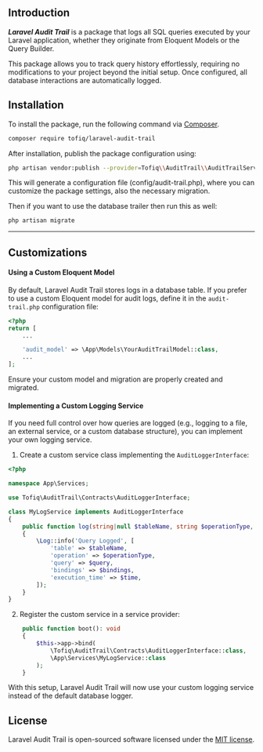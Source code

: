 ## Introduction

**_Laravel Audit Trail_** is a package that logs all SQL queries executed by your Laravel application, whether they originate from Eloquent Models or the Query Builder.

This package allows you to track query history effortlessly, requiring no modifications to your project beyond the initial setup. Once configured, all database interactions are automatically logged.

## Installation

To install the package, run the following command via [Composer](https://getcomposer.org/download/).

```bash
composer require tofiq/laravel-audit-trail
```

After installation, publish the package configuration using:

```bash
php artisan vendor:publish --provider=Tofiq\\AuditTrail\\AuditTrailServiceProvider
```

This will generate a configuration file (config/audit-trail.php), where you can customize the package settings, also the necessary migration.

Then if you want to use the database trailer then run this as well:

```bash
php artisan migrate
```

<hr />

## Customizations

#### Using a Custom Eloquent Model

By default, Laravel Audit Trail stores logs in a database table. If you prefer to use a custom Eloquent model for audit logs, define it in the `audit-trail.php` configuration file:

```php
<?php
return [
    ...

    'audit_model' => \App\Models\YourAuditTrailModel::class,
    ...
];
```

Ensure your custom model and migration are properly created and migrated.

#### Implementing a Custom Logging Service

If you need full control over how queries are logged (e.g., logging to a file, an external service, or a custom database structure), you can implement your own logging service.

1. Create a custom service class implementing the `AuditLoggerInterface`:

```php
<?php

namespace App\Services;

use Tofiq\AuditTrail\Contracts\AuditLoggerInterface;

class MyLogService implements AuditLoggerInterface
{
    public function log(string|null $tableName, string $operationType, string $query, array $bindings = [], int|float $time = 0): void
    {
        \Log::info('Query Logged', [
            'table' => $tableName,
            'operation' => $operationType,
            'query' => $query,
            'bindings' => $bindings,
            'execution_time' => $time,
        ]);
    }
}
```

2. Register the custom service in a service provider:

```php
    public function boot(): void
    {
        $this->app->bind(
            \Tofiq\AuditTrail\Contracts\AuditLoggerInterface::class,
            \App\Services\MyLogService::class
        );
    }
```

With this setup, Laravel Audit Trail will now use your custom logging service instead of the default database logger.

## License

Laravel Audit Trail is open-sourced software licensed under the [MIT license](LICENSE.md).
